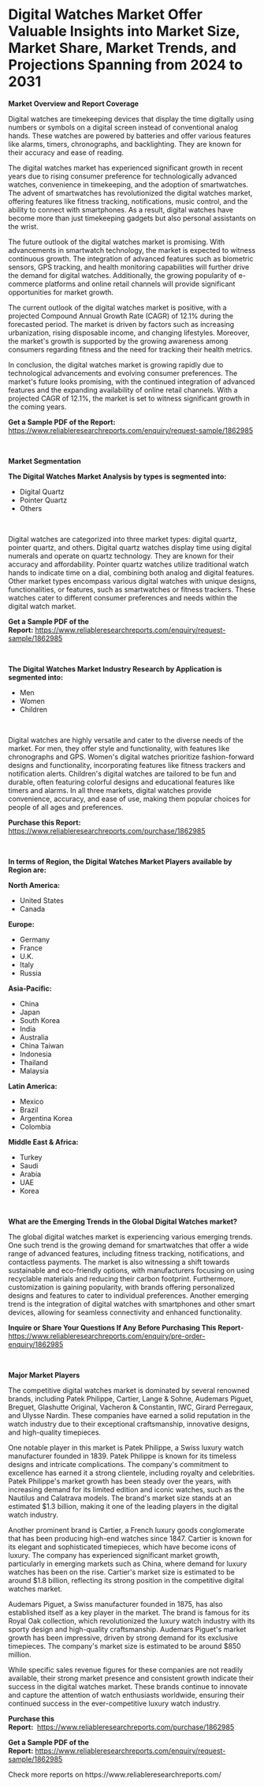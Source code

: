 <p><h1>Digital Watches Market Offer Valuable Insights into Market Size, Market Share, Market Trends, and Projections Spanning from 2024 to 2031</h1></p><p><strong>Market Overview and Report Coverage</strong></p>
<p><p>Digital watches are timekeeping devices that display the time digitally using numbers or symbols on a digital screen instead of conventional analog hands. These watches are powered by batteries and offer various features like alarms, timers, chronographs, and backlighting. They are known for their accuracy and ease of reading.</p><p>The digital watches market has experienced significant growth in recent years due to rising consumer preference for technologically advanced watches, convenience in timekeeping, and the adoption of smartwatches. The advent of smartwatches has revolutionized the digital watches market, offering features like fitness tracking, notifications, music control, and the ability to connect with smartphones. As a result, digital watches have become more than just timekeeping gadgets but also personal assistants on the wrist.</p><p>The future outlook of the digital watches market is promising. With advancements in smartwatch technology, the market is expected to witness continuous growth. The integration of advanced features such as biometric sensors, GPS tracking, and health monitoring capabilities will further drive the demand for digital watches. Additionally, the growing popularity of e-commerce platforms and online retail channels will provide significant opportunities for market growth.</p><p>The current outlook of the digital watches market is positive, with a projected Compound Annual Growth Rate (CAGR) of 12.1% during the forecasted period. The market is driven by factors such as increasing urbanization, rising disposable income, and changing lifestyles. Moreover, the market's growth is supported by the growing awareness among consumers regarding fitness and the need for tracking their health metrics.</p><p>In conclusion, the digital watches market is growing rapidly due to technological advancements and evolving consumer preferences. The market's future looks promising, with the continued integration of advanced features and the expanding availability of online retail channels. With a projected CAGR of 12.1%, the market is set to witness significant growth in the coming years.</p></p>
<p><strong>Get a Sample PDF of the Report:</strong> <a href="https://www.reliableresearchreports.com/enquiry/request-sample/1862985">https://www.reliableresearchreports.com/enquiry/request-sample/1862985</a></p>
<p>&nbsp;</p>
<p><strong>Market Segmentation</strong></p>
<p><strong>The Digital Watches Market Analysis by types is segmented into:</strong></p>
<p><ul><li>Digital Quartz</li><li>Pointer Quartz</li><li>Others</li></ul></p>
<p>&nbsp;</p>
<p><p>Digital watches are categorized into three market types: digital quartz, pointer quartz, and others. Digital quartz watches display time using digital numerals and operate on quartz technology. They are known for their accuracy and affordability. Pointer quartz watches utilize traditional watch hands to indicate time on a dial, combining both analog and digital features. Other market types encompass various digital watches with unique designs, functionalities, or features, such as smartwatches or fitness trackers. These watches cater to different consumer preferences and needs within the digital watch market.</p></p>
<p><strong>Get a Sample PDF of the Report:</strong>&nbsp;<a href="https://www.reliableresearchreports.com/enquiry/request-sample/1862985">https://www.reliableresearchreports.com/enquiry/request-sample/1862985</a></p>
<p>&nbsp;</p>
<p><strong>The Digital Watches Market Industry Research by Application is segmented into:</strong></p>
<p><ul><li>Men</li><li>Women</li><li>Children</li></ul></p>
<p>&nbsp;</p>
<p><p>Digital watches are highly versatile and cater to the diverse needs of the market. For men, they offer style and functionality, with features like chronographs and GPS. Women's digital watches prioritize fashion-forward designs and functionality, incorporating features like fitness trackers and notification alerts. Children's digital watches are tailored to be fun and durable, often featuring colorful designs and educational features like timers and alarms. In all three markets, digital watches provide convenience, accuracy, and ease of use, making them popular choices for people of all ages and preferences.</p></p>
<p><strong>Purchase this Report:</strong>&nbsp; <a href="https://www.reliableresearchreports.com/purchase/1862985">https://www.reliableresearchreports.com/purchase/1862985</a></p>
<p>&nbsp;</p>
<p><strong>In terms of Region, the Digital Watches Market Players available by Region are:</strong></p>
<p>
    <p> <strong> North America: </strong>
        <ul>
            <li>United States</li>
            <li>Canada</li>
        </ul>
        </p> 
    <p> <strong> Europe: </strong>
        <ul>
            <li>Germany</li>
            <li>France</li>
            <li>U.K.</li>
            <li>Italy</li>
            <li>Russia</li>
        </ul>
        </p> 
    <p> <strong> Asia-Pacific: </strong>
        <ul>
            <li>China</li>
            <li>Japan</li>
            <li>South Korea</li>
            <li>India</li>
            <li>Australia</li>
            <li>China Taiwan</li>
            <li>Indonesia</li>
            <li>Thailand</li>
            <li>Malaysia</li>
        </ul>
        </p> 
    <p> <strong> Latin America: </strong>
        <ul>
            <li>Mexico</li>
            <li>Brazil</li>
            <li>Argentina Korea</li>
            <li>Colombia</li>
        </ul>
        </p> 
    <p> <strong> Middle East & Africa: </strong>
        <ul>
            <li>Turkey</li>
            <li>Saudi</li>
            <li>Arabia</li>
            <li>UAE</li>
            <li>Korea</li>
        </ul>
    </p>
    </p>
<p>&nbsp;</p>
<p><strong>What are the Emerging Trends in the Global Digital Watches market?</strong></p>
<p><p>The global digital watches market is experiencing various emerging trends. One such trend is the growing demand for smartwatches that offer a wide range of advanced features, including fitness tracking, notifications, and contactless payments. The market is also witnessing a shift towards sustainable and eco-friendly options, with manufacturers focusing on using recyclable materials and reducing their carbon footprint. Furthermore, customization is gaining popularity, with brands offering personalized designs and features to cater to individual preferences. Another emerging trend is the integration of digital watches with smartphones and other smart devices, allowing for seamless connectivity and enhanced functionality.</p></p>
<p><strong>Inquire or Share Your Questions If Any Before Purchasing This Report</strong>- <a href="https://www.reliableresearchreports.com/enquiry/pre-order-enquiry/1862985">https://www.reliableresearchreports.com/enquiry/pre-order-enquiry/1862985</a></p>
<p>&nbsp;</p>
<p><strong>Major Market Players</strong></p>
<p><p>The competitive digital watches market is dominated by several renowned brands, including Patek Philippe, Cartier, Lange & Sohne, Audemars Piguet, Breguet, Glashutte Original, Vacheron & Constantin, IWC, Girard Perregaux, and Ulysse Nardin. These companies have earned a solid reputation in the watch industry due to their exceptional craftsmanship, innovative designs, and high-quality timepieces.</p><p>One notable player in this market is Patek Philippe, a Swiss luxury watch manufacturer founded in 1839. Patek Philippe is known for its timeless designs and intricate complications. The company's commitment to excellence has earned it a strong clientele, including royalty and celebrities. Patek Philippe's market growth has been steady over the years, with increasing demand for its limited edition and iconic watches, such as the Nautilus and Calatrava models. The brand's market size stands at an estimated $1.3 billion, making it one of the leading players in the digital watch industry.</p><p>Another prominent brand is Cartier, a French luxury goods conglomerate that has been producing high-end watches since 1847. Cartier is known for its elegant and sophisticated timepieces, which have become icons of luxury. The company has experienced significant market growth, particularly in emerging markets such as China, where demand for luxury watches has been on the rise. Cartier's market size is estimated to be around $1.8 billion, reflecting its strong position in the competitive digital watches market.</p><p>Audemars Piguet, a Swiss manufacturer founded in 1875, has also established itself as a key player in the market. The brand is famous for its Royal Oak collection, which revolutionized the luxury watch industry with its sporty design and high-quality craftsmanship. Audemars Piguet's market growth has been impressive, driven by strong demand for its exclusive timepieces. The company's market size is estimated to be around $850 million.</p><p>While specific sales revenue figures for these companies are not readily available, their strong market presence and consistent growth indicate their success in the digital watches market. These brands continue to innovate and capture the attention of watch enthusiasts worldwide, ensuring their continued success in the ever-competitive luxury watch industry.</p></p>
<p><strong>Purchase this Report:</strong>&nbsp;&nbsp;<a href="https://www.reliableresearchreports.com/purchase/1862985">https://www.reliableresearchreports.com/purchase/1862985</a></p>
<p></p>
<p><strong>Get a Sample PDF of the Report:</strong>&nbsp;<a href="https://www.reliableresearchreports.com/enquiry/request-sample/1862985">https://www.reliableresearchreports.com/enquiry/request-sample/1862985</a></p>
<p>Check more reports on https://www.reliableresearchreports.com/</p>